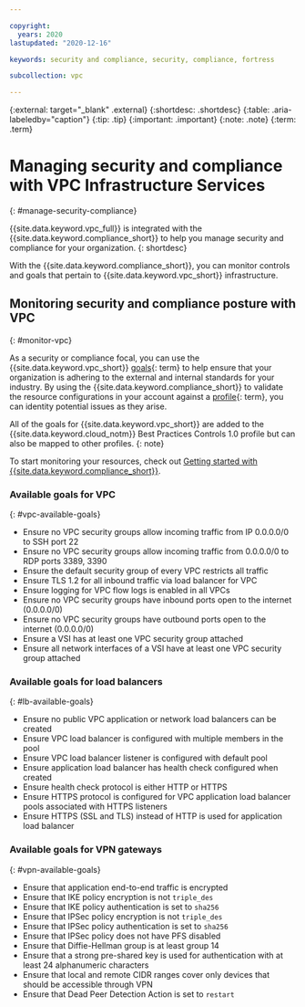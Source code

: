 ```yaml
---

copyright:
  years: 2020
lastupdated: "2020-12-16"

keywords: security and compliance, security, compliance, fortress

subcollection: vpc

---
```


{:external: target="_blank" .external}
{:shortdesc: .shortdesc}
{:table: .aria-labeledby="caption"}
{:tip: .tip}
{:important: .important}
{:note: .note}
{:term: .term}

# Managing security and compliance with VPC Infrastructure Services
{: #manage-security-compliance}

{{site.data.keyword.vpc_full}} is integrated with the {{site.data.keyword.compliance_short}} to help you manage security and compliance for your organization.
{: shortdesc}


With the {{site.data.keyword.compliance_short}}, you can monitor controls and goals that pertain to {{site.data.keyword.vpc_short}} infrastructure.


## Monitoring security and compliance posture with VPC
{: #monitor-vpc}

As a security or compliance focal, you can use the {{site.data.keyword.vpc_short}} [goals](x2117978){: term} to help ensure that your organization is adhering to the external and internal standards for your industry. By using the {{site.data.keyword.compliance_short}} to validate the resource configurations in your account against a [profile](x2034950){: term}, you can identity potential issues as they arise.

All of the goals for {{site.data.keyword.vpc_short}} are added to the {{site.data.keyword.cloud_notm}} Best Practices Controls 1.0 profile but can also be mapped to other profiles.
{: note}

To start monitoring your resources, check out [Getting started with {{site.data.keyword.compliance_short}}](/docs/security-compliance?topic-security-compliance-getting-started).

### Available goals for VPC
{: #vpc-available-goals}

* Ensure no VPC security groups allow incoming traffic from IP 0.0.0.0/0 to SSH port 22
* Ensure no VPC security groups allow incoming traffic from 0.0.0.0/0 to RDP ports 3389, 3390
* Ensure the default security group of every VPC restricts all traffic
* Ensure TLS 1.2 for all inbound traffic via load balancer for VPC
* Ensure logging for VPC flow logs is enabled in all VPCs
* Ensure no VPC security groups have inbound ports open to the internet (0.0.0.0/0)
* Ensure no VPC security groups have outbound ports open to the internet (0.0.0.0/0)
* Ensure a VSI has at least one VPC security group attached
* Ensure all network interfaces of a VSI have at least one VPC security group attached 

### Available goals for load balancers
{: #lb-available-goals}
* Ensure no public VPC application or network load balancers can be created
* Ensure VPC load balancer is configured with multiple members in the pool
* Ensure VPC load balancer listener is configured with default pool
* Ensure application load balancer has health check configured when created
* Ensure health check protocol is either HTTP or HTTPS
* Ensure HTTPS protocol is configured for VPC application load balancer pools associated with HTTPS listeners
* Ensure HTTPS (SSL and TLS) instead of HTTP is used for application load balancer

### Available goals for VPN gateways
{: #vpn-available-goals}

* Ensure that application end-to-end traffic is encrypted
* Ensure that IKE policy encryption is not `triple_des`
* Ensure that IKE policy authentication is set to `sha256`
* Ensure that IPSec policy encryption is not `triple_des`
* Ensure that IPSec policy authentication is set to `sha256`
* Ensure that IPSec policy does not have PFS disabled
* Ensure that Diffie-Hellman group is at least group 14
* Ensure that a strong pre-shared key is used for authentication with at least 24 alphanumeric characters
* Ensure that local and remote CIDR ranges cover only devices that should be accessible through VPN
* Ensure that Dead Peer Detection Action is set to `restart`
